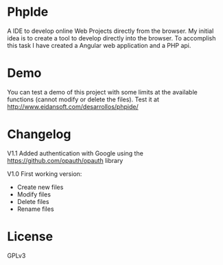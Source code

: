 # PhpIde
A IDE to develop online Web Projects directly from the browser.
My initial idea is to create a tool to develop directly into the browser. To accomplish this task I have created a Angular web application and a PHP api.

# Demo
You can test a demo of this project with some limits at the available functions (cannot modify or delete the files). Test it at http://www.eidansoft.com/desarrollos/phpide/

# Changelog
V1.1
Added authentication with Google using the https://github.com/opauth/opauth library

V1.0
First working version:
 - Create new files
 - Modify files
 - Delete files
 - Rename files

# License
GPLv3